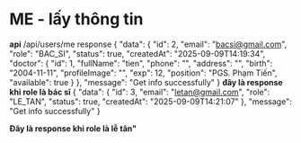 # ME - lấy thông tin
**api** /api/users/me
response
{
    "data": {
        "id": 2,
        "email": "bacsi@gmail.com",
        "role": "BAC_SI",
        "status": true,
        "createdAt": "2025-09-09T14:19:34",
        "doctor": {
            "id": 1,
            "fullName": "tien",
            "phone": "",
            "address": "",
            "birth": "2004-11-11",
            "profileImage": "",
            "exp": 12,
            "position": "PGS. Phạm Tiến",
            "available": true
        }
    },
    "message": "Get info successfully"
} 
**đây là response khi role là bác sĩ**
{
    "data": {
        "id": 3,
        "email": "letan@gmail.com",
        "role": "LE_TAN",
        "status": true,
        "createdAt": "2025-09-09T14:21:07"
    },
    "message": "Get info successfully"
}

**Đây là response khi role là lễ tân"**